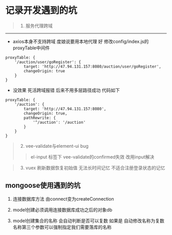 # 记录开发遇到的坑
> 1. 服务代理跨域
-------------
* axios本身不支持跨域 度娘说要用本地代理 好 修改config/index.js的proxyTable中间件 
>
```
proxyTable: {
    '/auction/user/goRegister': {
        target: 'http://47.94.131.157:8080/auction/user/goRegister',
        changeOrigin: true
    }      
}
```
>
* 没效果 死活跨域报错  后来不用多层路径成功 代码如下
>
```
proxyTable: {
    '/auction': {
        target: 'http://47.94.131.157:8080',
        changeOrigin: true,
        pathRewrite: {
            '^/auction': '/auction'
        }
    }      
}
```
> 2. vee-validate与element-ui bug
>> el-input 标签下 vee-validate的confirmed失效  改用input解决 

> 3. vuex 刷新数据恢复初始值  无法长时间记忆  不适合注册登录状态的记忆

## mongoose使用遇到的坑 ##

1. 连接数据库方法 由connect变为createConnection

2. model创建必须调用连接数据库成功之后的对象db

3. model创建集合的名称 会自动判断是否可以复数  如果是 自动修改名称为复数名称第三个参数可以强制指定我们需要落库的名称